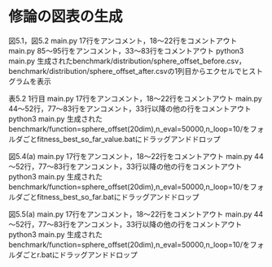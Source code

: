 # 修論の図表の生成
図5.1，図5.2
main.py 17行をアンコメント，18～22行をコメントアウト
main.py 85～95行をアンコメント，33～83行をコメントアウト
python3 main.py
生成されたbenchmark/distribution/sphere_offset_before.csv，benchmark/distribution/sphere_offset_after.csvの1列目からエクセルでヒストグラムを表示

表5.2 1行目
main.py 17行をアンコメント，18～22行をコメントアウト
main.py 44～52行，77～83行をアンコメント，33行以降の他の行をコメントアウト
python3 main.py
生成されたbenchmark/function=sphere_offset(20dim),n_eval=50000,n_loop=10/をフォルダごとfitness_best_so_far_value.batにドラッグアンドドロップ

図5.4(a)
main.py 17行をアンコメント，18～22行をコメントアウト
main.py 44～52行，77～83行をアンコメント，33行以降の他の行をコメントアウト
python3 main.py
生成されたbenchmark/function=sphere_offset(20dim),n_eval=50000,n_loop=10/をフォルダごとfitness_best_so_far.batにドラッグアンドドロップ

図5.5(a)
main.py 17行をアンコメント，18～22行をコメントアウト
main.py 44～52行，77～83行をアンコメント，33行以降の他の行をコメントアウト
python3 main.py
生成されたbenchmark/function=sphere_offset(20dim),n_eval=50000,n_loop=10/をフォルダごとr.batにドラッグアンドドロップ
